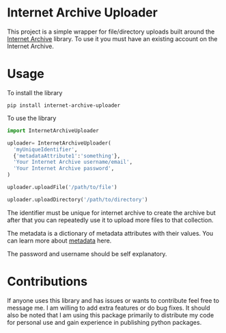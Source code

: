 # Internet Archive Uploader
 This project is a simple wrapper for file/directory uploads built around the [Internet Archive](https://archive.org/developers/internetarchive/) library. To use it you must have an existing account on the Internet Archive.

# Usage
To install the library
```
pip install internet-archive-uploader
```
To use the library

```python
import InternetArchiveUploader

uploader= InternetArchiveUploader(
  'myUniqueIdentifier',
  {'metadataAttribute1':'something'},
  'Your Internet Archive username/email',
  'Your Internet Archive password',
)

uploader.uploadFile('/path/to/file')

uploader.uploadDirectory('/path/to/directory')
```

The identifier must be unique for internet archive to create the archive but after that you can repeatedly use it to upload more files to that collection.

The metadata is a dictionary of metadata attributes with their values. You can learn more about [metadata](https://archive.org/developers/metadata-schema/index.html) here.

The password and username should be self explanatory.

# Contributions
If anyone uses this library and has issues or wants to contribute feel free to message me. I am willing to add extra features or do bug fixes. It should also be noted that I am using this package primarily to distribute my code for personal use and gain experience in publishing python packages.
